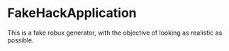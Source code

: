 # FakeHackApplication
This is a fake robux generator, with the objective of looking as realistic as possible.
